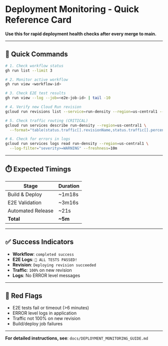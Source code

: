 # Deployment Monitoring - Quick Reference Card

**Use this for rapid deployment health checks after every merge to main.**

---

## **🚀 Quick Commands**

```bash
# 1. Check workflow status
gh run list --limit 3

# 2. Monitor active workflow  
gh run view <workflow-id>

# 3. Check E2E test results
gh run view --log --job=<e2e-job-id> | tail -10

# 4. Verify new Cloud Run revision
gcloud run revisions list --service=run-density --region=us-central1 --limit=2

# 5. Check traffic routing (CRITICAL)
gcloud run services describe run-density --region=us-central1 \
  --format="table(status.traffic[].revisionName,status.traffic[].percent)"

# 6. Check for errors in logs
gcloud run services logs read run-density --region=us-central1 \
  --log-filter="severity>=WARNING" --freshness=10m
```

---

## **⏱️ Expected Timings**

| Stage | Duration |
|-------|----------|
| Build & Deploy | ~1m18s |
| E2E Validation | ~3m16s |
| Automated Release | ~21s |
| **Total** | **~5m** |

---

## **✅ Success Indicators**

- **Workflow**: `completed success`
- **E2E Logs**: `🎉 ALL TESTS PASSED!`
- **Revision**: `Deploying revision succeeded`
- **Traffic**: `100%` on new revision
- **Logs**: No ERROR level messages

---

## **🚨 Red Flags**

- E2E tests fail or timeout (>6 minutes)
- ERROR level logs in application
- Traffic not 100% on new revision
- Build/deploy job failures

---

**For detailed instructions, see**: `docs/DEPLOYMENT_MONITORING_GUIDE.md`
